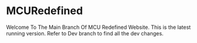 # MCURedefined

Welcome To The Main Branch Of MCU Redefined Website.
This is the latest running version.
Refer to Dev branch to find all the dev changes.
